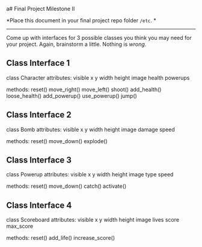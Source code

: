 a# Final Project Milestone II

*Place this document in your final project repo folder `/etc`. *

***

Come up with interfaces for 3 possible classes you think you may need for your project. Again, brainstorm a little. Nothing is *wrong*.

## Class Interface 1

class Character
  attributes:
    visible
    x
    y
    width
    height
    image
    health
    powerups

  methods:
    reset()
    move_right()
    move_left()
    shoot()
    add_health()
    loose_health()
    add_powerup()
    use_powerup()
    jump()


## Class Interface 2

class Bomb
  attributes:
    visible
    x
    y
    width
    height
    image
    damage
    speed
    
  methods:
    reset()
    move_down()
    explode()


## Class Interface 3

class Powerup
  attributes:
    visible
    x
    y
    width
    height
    image
    type
    speed
    
  methods:
    reset()
    move_down()
    catch()
    activate()

## Class Interface 4

class Scoreboard
  attributes:
    visible
    x
    y
    width
    height
    image
    lives
    score
    max_score
    
    
  methods:
    reset()
    add_life()
    increase_score()
